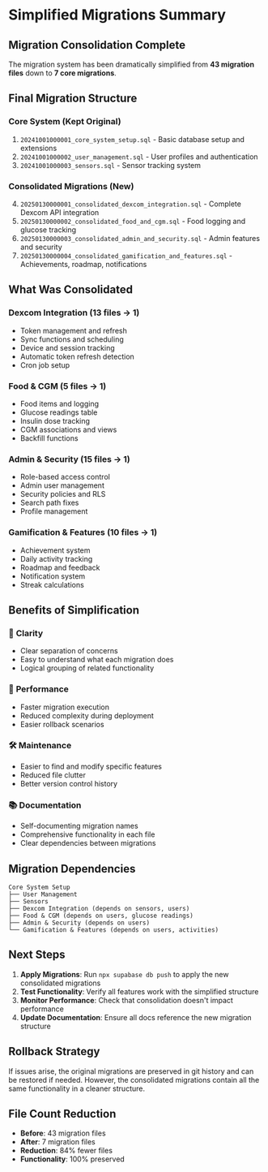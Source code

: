 # Simplified Migrations Summary

## Migration Consolidation Complete

The migration system has been dramatically simplified from **43 migration files** down to **7 core migrations**.

## Final Migration Structure

### Core System (Kept Original)
1. `20241001000001_core_system_setup.sql` - Basic database setup and extensions
2. `20241001000002_user_management.sql` - User profiles and authentication
3. `20241001000003_sensors.sql` - Sensor tracking system

### Consolidated Migrations (New)
4. `20250130000001_consolidated_dexcom_integration.sql` - Complete Dexcom API integration
5. `20250130000002_consolidated_food_and_cgm.sql` - Food logging and glucose tracking
6. `20250130000003_consolidated_admin_and_security.sql` - Admin features and security
7. `20250130000004_consolidated_gamification_and_features.sql` - Achievements, roadmap, notifications

## What Was Consolidated

### Dexcom Integration (13 files → 1)
- Token management and refresh
- Sync functions and scheduling
- Device and session tracking
- Automatic token refresh detection
- Cron job setup

### Food & CGM (5 files → 1)
- Food items and logging
- Glucose readings table
- Insulin dose tracking
- CGM associations and views
- Backfill functions

### Admin & Security (15 files → 1)
- Role-based access control
- Admin user management
- Security policies and RLS
- Search path fixes
- Profile management

### Gamification & Features (10 files → 1)
- Achievement system
- Daily activity tracking
- Roadmap and feedback
- Notification system
- Streak calculations

## Benefits of Simplification

### 🎯 **Clarity**
- Clear separation of concerns
- Easy to understand what each migration does
- Logical grouping of related functionality

### 🚀 **Performance**
- Faster migration execution
- Reduced complexity during deployment
- Easier rollback scenarios

### 🛠️ **Maintenance**
- Easier to find and modify specific features
- Reduced file clutter
- Better version control history

### 📚 **Documentation**
- Self-documenting migration names
- Comprehensive functionality in each file
- Clear dependencies between migrations

## Migration Dependencies

```
Core System Setup
├── User Management
├── Sensors
├── Dexcom Integration (depends on sensors, users)
├── Food & CGM (depends on users, glucose readings)
├── Admin & Security (depends on users)
└── Gamification & Features (depends on users, activities)
```

## Next Steps

1. **Apply Migrations**: Run `npx supabase db push` to apply the new consolidated migrations
2. **Test Functionality**: Verify all features work with the simplified structure
3. **Monitor Performance**: Check that consolidation doesn't impact performance
4. **Update Documentation**: Ensure all docs reference the new migration structure

## Rollback Strategy

If issues arise, the original migrations are preserved in git history and can be restored if needed. However, the consolidated migrations contain all the same functionality in a cleaner structure.

## File Count Reduction

- **Before**: 43 migration files
- **After**: 7 migration files
- **Reduction**: 84% fewer files
- **Functionality**: 100% preserved